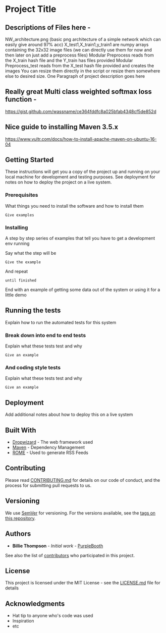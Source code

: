 # Project Title

## Descriptions of Files here - 

NW_architecture.png (basic png architecture of a simple network which can easily give around 97% acc)
X_test1,X_train1,y_train1 are numpy arrays containing the 32x32 image files (we can directly use them for now and then later on just add a preprocess files)
Modular Preprocess reads from the X_train hash file and the Y_train has files provided
Modular Preprocess_test reads from the X_test hash file provided and creates the images
You can resize them directly in the script or resize them somewhere else to desired size. 
One Paragraph of project description goes here

## Really great Multi class weighted softmax loss function - 
https://gist.github.com/wassname/ce364fddfc8a025bfab4348cf5de852d

## Nice guide to installing Maven 3.5.x
https://www.vultr.com/docs/how-to-install-apache-maven-on-ubuntu-16-04

## Getting Started

These instructions will get you a copy of the project up and running on your local machine for development and testing purposes. See deployment for notes on how to deploy the project on a live system.

### Prerequisites

What things you need to install the software and how to install them

```
Give examples
```

### Installing

A step by step series of examples that tell you have to get a development env running

Say what the step will be

```
Give the example
```

And repeat

```
until finished
```

End with an example of getting some data out of the system or using it for a little demo

## Running the tests

Explain how to run the automated tests for this system

### Break down into end to end tests

Explain what these tests test and why

```
Give an example
```

### And coding style tests

Explain what these tests test and why

```
Give an example
```

## Deployment

Add additional notes about how to deploy this on a live system

## Built With

* [Dropwizard](http://www.dropwizard.io/1.0.2/docs/) - The web framework used
* [Maven](https://maven.apache.org/) - Dependency Management
* [ROME](https://rometools.github.io/rome/) - Used to generate RSS Feeds

## Contributing

Please read [CONTRIBUTING.md](https://gist.github.com/PurpleBooth/b24679402957c63ec426) for details on our code of conduct, and the process for submitting pull requests to us.

## Versioning

We use [SemVer](http://semver.org/) for versioning. For the versions available, see the [tags on this repository](https://github.com/your/project/tags). 

## Authors

* **Billie Thompson** - *Initial work* - [PurpleBooth](https://github.com/PurpleBooth)

See also the list of [contributors](https://github.com/your/project/contributors) who participated in this project.

## License

This project is licensed under the MIT License - see the [LICENSE.md](LICENSE.md) file for details

## Acknowledgments

* Hat tip to anyone who's code was used
* Inspiration
* etc
